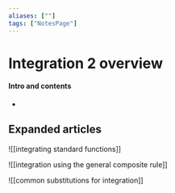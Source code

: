 ```yaml
---
aliases: [""]
tags: ["NotesPage"]
---
```


# Integration 2 overview

#### Intro and contents
- 


## Expanded articles
![[integrating standard functions]]

![[integration using the general composite rule]]

![[common substitutions for integration]]